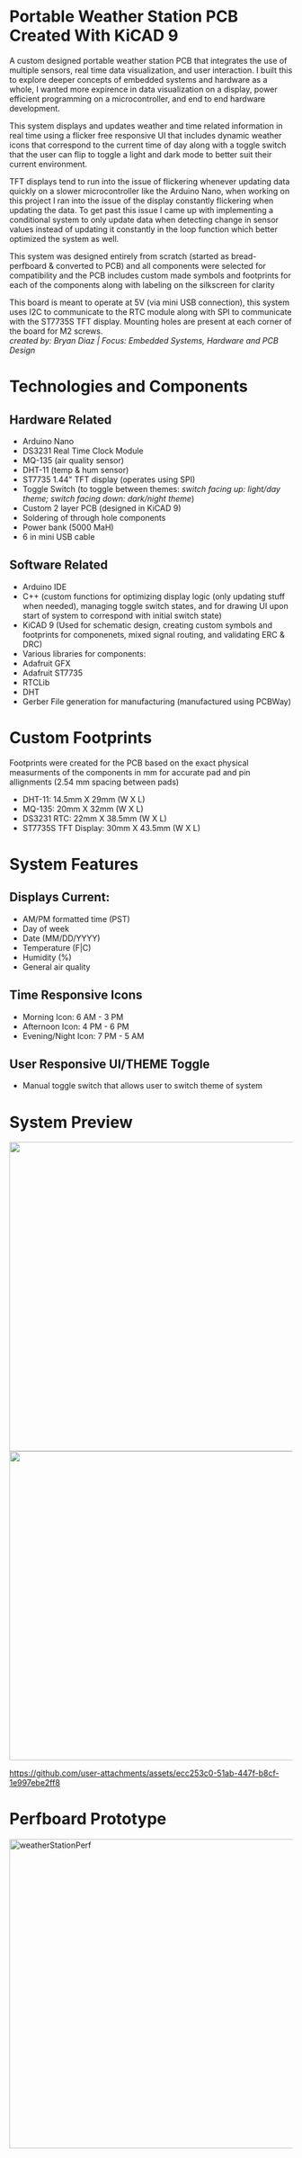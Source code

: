 # Portable Weather Station PCB Created With KiCAD 9
A custom designed portable weather station PCB that integrates the use of multiple sensors, real time data visualization, and user interaction.
I built this to explore deeper concepts of embedded systems and hardware as a whole, I wanted more expirence in data visualization on a display, power efficient programming on a microcontroller, and end to end hardware development.
 
This system displays and updates weather and time related information in real time using a flicker free responsive UI that includes dynamic weather icons that correspond to the current time of day along with a toggle switch that the user can flip to toggle a light and dark mode to better suit their current environment.
<br>
 
TFT displays tend to run into the issue of flickering whenever updating data quickly on a slower microcontroller like the Arduino Nano, when working on this project I ran into the issue of the display constantly flickering when updating the data. To get past this issue I came up with implementing a conditional system to only update data when detecting change in sensor values instead of updating it constantly in the loop function which better optimized the system as well.
 
This system was designed entirely from scratch (started as bread-perfboard & converted to PCB) and all components were selected for compatibility and the PCB includes custom made symbols and footprints for each of the components along with labeling on the silkscreen for clarity
 
This board is meant to operate at 5V (via mini USB connection), this system uses I2C to communicate to the RTC module along with SPI to communicate with the ST7735S TFT display. Mounting holes are present at each corner of the board for M2 screws. <br>
*created by: Bryan Diaz | Focus: Embedded Systems, Hardware and PCB Design*

# Technologies and Components
## Hardware Related
- Arduino Nano
- DS3231 Real Time Clock Module
- MQ-135 (air quality sensor)
- DHT-11 (temp & hum sensor)
- ST7735 1.44" TFT display (operates using SPI)
- Toggle Switch (to toggle between themes: *switch facing up: light/day theme; switch facing down: dark/night theme*)
- Custom 2 layer PCB (designed in KiCAD 9)
- Soldering of through hole components
- Power bank (5000 MaH)
- 6 in mini USB cable

## Software Related
- Arduino IDE
- C++ (custom functions for optimizing display logic (only updating stuff when needed), managing toggle switch states, and for drawing UI upon start of system to correspond with initial switch state)
- KiCAD 9 (Used for schematic design, creating custom symbols and footprints for componenets, mixed signal routing, and validating ERC & DRC)
- Various libraries for components:
 - Adafruit GFX
 - Adafruit ST7735
 - RTCLib
 - DHT
- Gerber File generation for manufacturing (manufactured using PCBWay)

# Custom Footprints
Footprints were created for the PCB based on the exact physical measurments of the components in mm for accurate pad and pin allignments (2.54 mm spacing between pads)

- DHT-11: 14.5mm X 29mm (W X L)
- MQ-135: 20mm X 32mm (W X L)
- DS3231 RTC: 22mm X 38.5mm (W X L)
- ST7735S TFT Display: 30mm X 43.5mm (W X L)

# System Features
## Displays Current:
+ AM/PM formatted time (PST)
+ Day of week
+ Date (MM/DD/YYYY)
+ Temperature (F|C)
+ Humidity (%)
+ General air quality

## Time Responsive Icons 
+ Morning Icon: 6 AM - 3 PM
+ Afternoon Icon: 4 PM - 6 PM
+ Evening/Night Icon: 7 PM - 5 AM

## User Responsive UI/THEME Toggle
+ Manual toggle switch that allows user to switch theme of system

# System Preview

<img src = "https://github.com/user-attachments/assets/dde273cc-182d-4e56-90b9-a000ba16ea54" width = "550" height = "550"/> 
<img src = "https://github.com/user-attachments/assets/4f40f132-bb81-4a42-82a9-b12d7365d039" width = "550" height = "550"/>



https://github.com/user-attachments/assets/ecc253c0-51ab-447f-b8cf-1e997ebe2ff8

# Perfboard Prototype
<img width="550" height="550" alt="weatherStationPerf" src="https://github.com/user-attachments/assets/ddf8209c-aeb4-44ee-9170-c10dc0df8f23" />





